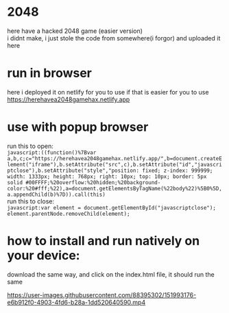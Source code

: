 # 2048  
here have a hacked 2048 game (easier version)  
i didnt make, i just stole the code from somewhere(i forgor) and uploaded it here  
  
# run in browser
here i deployed it on netlify for you to use if that is easier for you to use  
https://herehavea2048gamehax.netlify.app

# use with popup browser  
run this to open:  
```javascript:((function()%7Bvar a,b,c;c="https://herehavea2048gamehax.netlify.app/",b=document.createElement("iframe"),b.setAttribute("src",c),b.setAttribute("id","javascriptclose"),b.setAttribute("style","position: fixed; z-index: 999999; width: 1333px; height: 768px; right: 10px; top: 10px; border: 5px solid #00FFFF;%20overflow:%20hidden;%20background-color:%20#fff;%22),a=document.getElementsByTagName(%22body%22)%5B0%5D,a.appendChild(b)%7D)).call(this)```  
run this to close:  
```javascript:var element = document.getElementById("javascriptclose"); element.parentNode.removeChild(element);```  
  
# how to install and run natively on your device:  
download the same way, and click on the index.html file, it should run the same

https://user-images.githubusercontent.com/88395302/151993176-e6b912f0-4903-4fd6-b28a-1dd520640590.mp4
